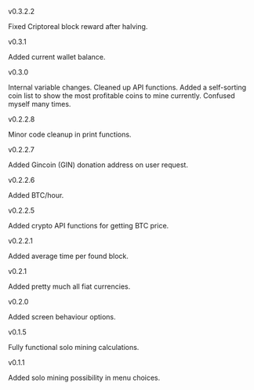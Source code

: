 v0.3.2.2

Fixed Criptoreal block reward after halving.

v0.3.1

Added current wallet balance.

v0.3.0

Internal variable changes.
Cleaned up API functions.
Added a self-sorting coin list to show the most profitable coins to mine currently.
Confused myself many times.

v0.2.2.8

Minor code cleanup in print functions.

v0.2.2.7

Added Gincoin (GIN) donation address on user request.

v0.2.2.6

Added BTC/hour.

v0.2.2.5

Added crypto API functions for getting BTC price.

v0.2.2.1

Added average time per found block.

v0.2.1

Added pretty much all fiat currencies.

v0.2.0

Added screen behaviour options.

v0.1.5

Fully functional solo mining calculations.

v0.1.1

Added solo mining possibility in menu choices.
